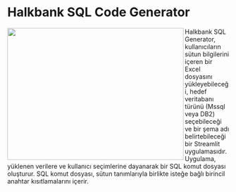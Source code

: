 # Halkbank SQL Code Generator

<img align="left"  width="400" height="300" src="https://github.com/erogluegemen/Halkbank-SQL-Generator/blob/main/halkbank_logo.png">


Halkbank SQL Generator, kullanıcıların sütun bilgilerini içeren bir Excel dosyasını yükleyebileceği, hedef veritabanı türünü (Mssql veya DB2) seçebileceği ve bir şema adı belirtebileceği bir Streamlit uygulamasıdır. Uygulama, yüklenen verilere ve kullanıcı seçimlerine dayanarak bir SQL komut dosyası oluşturur. SQL komut dosyası, sütun tanımlarıyla birlikte isteğe bağlı birincil anahtar kısıtlamalarını içerir.
